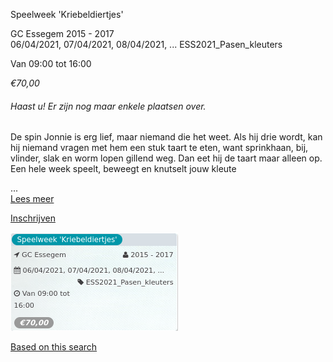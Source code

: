 Speelweek 'Kriebeldiertjes'

GC Essegem 2015 - 2017  
06/04/2021, 07/04/2021, 08/04/2021, ... ESS2021\_Pasen\_kleuters  

Van 09:00 tot 16:00

*€70,00*

  

###### *Haast u! Er zijn nog maar enkele plaatsen over.*

  

De spin Jonnie is erg lief, maar niemand die het weet. Als hij drie wordt, kan hij niemand vragen met hem een stuk taart te eten, want sprinkhaan, bij, vlinder, slak en worm lopen gillend weg. Dan eet hij de taart maar alleen op. Een hele week speelt, beweegt en knutselt jouw kleute

...  
[Lees meer](https://tickets.vgc.be/activity/subscribe/ESS2021_Pasen_kleuters)

[Inschrijven](https://tickets.vgc.be/activity/subscribe/ESS2021_Pasen_kleuters)

![](58636.png)

[Based on this search](https://tickets.vgc.be/activity/index?&vrijeplaatsen=1&Age%5B%5D=3%2C4&entity=109)